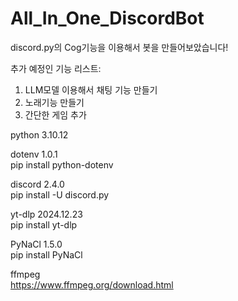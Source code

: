 # All_In_One_DiscordBot
discord.py의 Cog기능을 이용해서 봇을 만들어보았습니다!

추가 예정인 기능 리스트:
1. LLM모델 이용해서 채팅 기능 만들기
2. 노래기능 만들기
3. 간단한 게임 추가

python 3.10.12

dotenv 1.0.1  
pip install python-dotenv

discord 2.4.0  
pip install -U discord.py

yt-dlp 2024.12.23  
pip install yt-dlp

PyNaCl 1.5.0  
pip install PyNaCl

ffmpeg  
https://www.ffmpeg.org/download.html